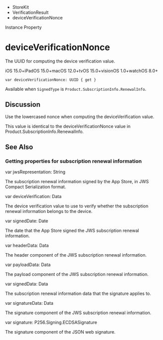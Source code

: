 

- StoreKit
- VerificationResult
-  deviceVerificationNonce 

Instance Property

# deviceVerificationNonce

The UUID for computing the device verification value.

iOS 15.0+iPadOS 15.0+macOS 12.0+tvOS 15.0+visionOS 1.0+watchOS 8.0+

``` source
var deviceVerificationNonce: UUID { get }
```

Available when `SignedType` is `Product.SubscriptionInfo.RenewalInfo`.

## Discussion

Use the lowercased nonce when computing the deviceVerification value.

This value is identical to the deviceVerificationNonce value in Product.SubscriptionInfo.RenewalInfo.

## See Also

### Getting properties for subscription renewal information

var jwsRepresentation: String

The subscription renewal information signed by the App Store, in JWS Compact Serialization format.

var deviceVerification: Data

The device verification value to use to verify whether the subscription renewal information belongs to the device.

var signedDate: Date

The date that the App Store signed the JWS subscription renewal information.

var headerData: Data

The header component of the JWS subscription renewal information.

var payloadData: Data

The payload component of the JWS subscription renewal information.

var signedData: Data

The subscription renewal information data that the signature applies to.

var signatureData: Data

The signature component of the JWS subscription renewal information.

var signature: P256.Signing.ECDSASignature

The signature component of the JSON web signature.

